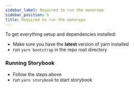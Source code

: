 ```yaml
---
sidebar_label: Required to run the monorepo
sidebar_position: 5
title: Required to run the monorepo
---
```


To get everything setup and dependencies installed:

- Make sure you have the **latest** version of yarn installed
- run `yarn bootstrap` in the repo root directory

### Running Storybook

- Follow the steps above
- run `yarn storybook` to start storybook